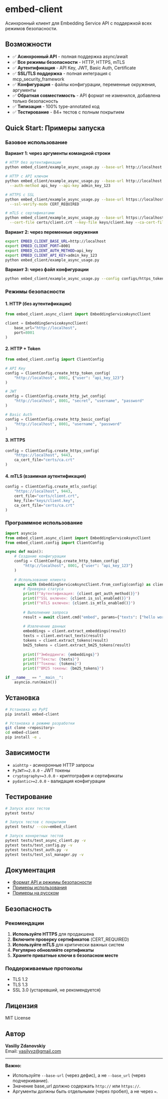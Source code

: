 # embed-client

Асинхронный клиент для Embedding Service API с поддержкой всех режимов безопасности.

## Возможности

- ✅ **Асинхронный API** - полная поддержка async/await
- ✅ **Все режимы безопасности** - HTTP, HTTPS, mTLS
- ✅ **Аутентификация** - API Key, JWT, Basic Auth, Certificate
- ✅ **SSL/TLS поддержка** - полная интеграция с mcp_security_framework
- ✅ **Конфигурация** - файлы конфигурации, переменные окружения, аргументы
- ✅ **Обратная совместимость** - API формат не изменился, добавлена только безопасность
- ✅ **Типизация** - 100% type-annotated код
- ✅ **Тестирование** - 84+ тестов с полным покрытием

## Quick Start: Примеры запуска

### Базовое использование

**Вариант 1: через аргументы командной строки**

```sh
# HTTP без аутентификации
python embed_client/example_async_usage.py --base-url http://localhost --port 8001

# HTTP с API ключом
python embed_client/example_async_usage.py --base-url http://localhost --port 8001 \
  --auth-method api_key --api-key admin_key_123

# HTTPS с SSL
python embed_client/example_async_usage.py --base-url https://localhost --port 9443 \
  --ssl-verify-mode CERT_REQUIRED

# mTLS с сертификатами
python embed_client/example_async_usage.py --base-url https://localhost --port 9443 \
  --cert-file certs/client.crt --key-file keys/client.key --ca-cert-file certs/ca.crt
```

**Вариант 2: через переменные окружения**

```sh
export EMBED_CLIENT_BASE_URL=http://localhost
export EMBED_CLIENT_PORT=8001
export EMBED_CLIENT_AUTH_METHOD=api_key
export EMBED_CLIENT_API_KEY=admin_key_123
python embed_client/example_async_usage.py
```

**Вариант 3: через файл конфигурации**

```sh
python embed_client/example_async_usage.py --config configs/https_token.json
```

### Режимы безопасности

#### 1. HTTP (без аутентификации)
```python
from embed_client.async_client import EmbeddingServiceAsyncClient

client = EmbeddingServiceAsyncClient(
    base_url="http://localhost",
    port=8001
)
```

#### 2. HTTP + Token
```python
from embed_client.config import ClientConfig

# API Key
config = ClientConfig.create_http_token_config(
    "http://localhost", 8001, {"user": "api_key_123"}
)

# JWT
config = ClientConfig.create_http_jwt_config(
    "http://localhost", 8001, "secret", "username", "password"
)

# Basic Auth
config = ClientConfig.create_http_basic_config(
    "http://localhost", 8001, "username", "password"
)
```

#### 3. HTTPS
```python
config = ClientConfig.create_https_config(
    "https://localhost", 9443,
    ca_cert_file="certs/ca.crt"
)
```

#### 4. mTLS (взаимная аутентификация)
```python
config = ClientConfig.create_mtls_config(
    "https://localhost", 9443,
    cert_file="certs/client.crt",
    key_file="keys/client.key",
    ca_cert_file="certs/ca.crt"
)
```

### Программное использование

```python
import asyncio
from embed_client.async_client import EmbeddingServiceAsyncClient
from embed_client.config import ClientConfig

async def main():
    # Создание конфигурации
    config = ClientConfig.create_http_token_config(
        "http://localhost", 8001, {"user": "api_key_123"}
    )
    
    # Использование клиента
    async with EmbeddingServiceAsyncClient.from_config(config) as client:
        # Проверка статуса
        print(f"Аутентификация: {client.get_auth_method()}")
        print(f"SSL включен: {client.is_ssl_enabled()}")
        print(f"mTLS включен: {client.is_mtls_enabled()}")
        
        # Выполнение запроса
        result = await client.cmd("embed", params={"texts": ["hello world"]})
        
        # Извлечение данных
        embeddings = client.extract_embeddings(result)
        texts = client.extract_texts(result)
        tokens = client.extract_tokens(result)
        bm25_tokens = client.extract_bm25_tokens(result)
        
        print(f"Эмбеддинги: {embeddings}")
        print(f"Тексты: {texts}")
        print(f"Токены: {tokens}")
        print(f"BM25 токены: {bm25_tokens}")

if __name__ == "__main__":
    asyncio.run(main())
```

## Установка

```bash
# Установка из PyPI
pip install embed-client

# Установка в режиме разработки
git clone <repository>
cd embed-client
pip install -e .
```

## Зависимости

- `aiohttp` - асинхронные HTTP запросы
- `PyJWT>=2.0.0` - JWT токены
- `cryptography>=3.0.0` - криптография и сертификаты
- `pydantic>=2.0.0` - валидация конфигурации

## Тестирование

```bash
# Запуск всех тестов
pytest tests/

# Запуск тестов с покрытием
pytest tests/ --cov=embed_client

# Запуск конкретных тестов
pytest tests/test_async_client.py -v
pytest tests/test_config.py -v
pytest tests/test_auth.py -v
pytest tests/test_ssl_manager.py -v
```

## Документация

- [Формат API и режимы безопасности](docs/api_format.md)
- [Примеры использования](embed_client/example_async_usage.py)
- [Примеры на русском](embed_client/example_async_usage_ru.py)

## Безопасность

### Рекомендации

1. **Используйте HTTPS** для продакшена
2. **Включите проверку сертификатов** (CERT_REQUIRED)
3. **Используйте mTLS** для критически важных систем
4. **Регулярно обновляйте сертификаты**
5. **Храните приватные ключи в безопасном месте**

### Поддерживаемые протоколы

- TLS 1.2
- TLS 1.3
- SSL 3.0 (устаревший, не рекомендуется)

## Лицензия

MIT License

## Автор

**Vasiliy Zdanovskiy**  
Email: vasilyvz@gmail.com

---

**Важно:**
- Используйте `--base-url` (через дефис), а не `--base_url` (через подчеркивание).
- Значение base_url должно содержать `http://` или `https://`.
- Аргументы должны быть отдельными (через пробел), а не через `=`.
